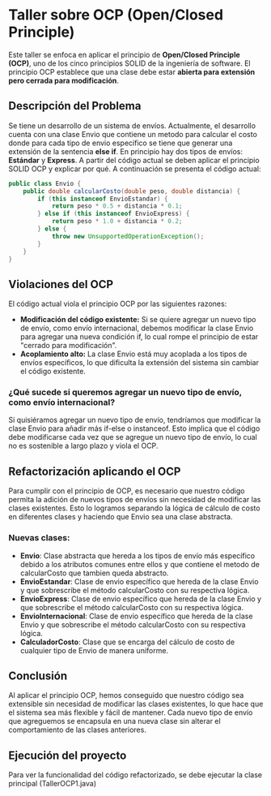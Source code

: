# Taller sobre OCP (Open/Closed Principle)

Este taller se enfoca en aplicar el principio de **Open/Closed Principle (OCP)**, uno de los cinco principios SOLID de la ingeniería de software. El principio OCP establece que una clase debe estar **abierta para extensión pero cerrada para modificación**.

## Descripción del Problema

Se tiene un desarrollo de un sistema de envíos. Actualmente, el desarrollo cuenta con una clase Envio que contiene un metodo para calcular el costo donde para cada tipo de envio especifico se tiene que generar una extensión de la sentencia **else if**. En principio hay dos tipos de envíos: **Estándar** y **Express**. A partir del código actual se deben aplicar el principio SOLID OCP y explicar por qué. A continuación se presenta el código actual:

```java
public class Envio {
    public double calcularCosto(double peso, double distancia) {
        if (this instanceof EnvioEstandar) {
            return peso * 0.5 + distancia * 0.1;
        } else if (this instanceof EnvioExpress) {
            return peso * 1.0 + distancia * 0.2;
        } else {
            throw new UnsupportedOperationException();
        }
    }
}
```
## Violaciones del OCP
El código actual viola el principio OCP por las siguientes razones:
- **Modificación del código existente:** Si se quiere agregar un nuevo tipo de envío, como envío internacional, debemos modificar la clase Envio para agregar una nueva condición if, lo cual rompe el principio de estar "cerrado para modificación".
- **Acoplamiento alto:** La clase Envio está muy acoplada a los tipos de envíos específicos, lo que dificulta la extensión del sistema sin cambiar el código existente.

### ¿Qué sucede si queremos agregar un nuevo tipo de envío, como envío internacional?
Si quisiéramos agregar un nuevo tipo de envío, tendríamos que modificar la clase Envio para añadir más if-else o instanceof. Esto implica que el código debe modificarse cada vez que se agregue un nuevo tipo de envío, lo cual no es sostenible a largo plazo y viola el OCP.

## Refactorización aplicando el OCP
Para cumplir con el principio de OCP, es necesario que nuestro código permita la adición de nuevos tipos de envíos sin necesidad de modificar las clases existentes. Esto lo logramos separando la lógica de cálculo de costo en diferentes clases y haciendo que Envio sea una clase abstracta.
### Nuevas clases:
- **Envio**: Clase abstracta que hereda a los tipos de envío más específico debido a los atributos comunes entre ellos y que contiene el metodo de calcularCosto que tambien queda abstracto.
- **EnvioEstandar**: Clase de envio específico que hereda de la clase Envio y que sobrescribe el método calcularCosto con su respectiva lógica.
- **EnvioExpress**: Clase de envio específico que hereda de la clase Envio y que sobrescribe el método calcularCosto con su respectiva lógica.
- **EnvioInternacional**: Clase de envio específico que hereda de la clase Envio y que sobrescribe el método calcularCosto con su respectiva lógica.
- **CalculadorCosto**: Clase que se encarga del cálculo de costo de cualquier tipo de Envio de manera uniforme. 

## Conclusión
Al aplicar el principio OCP, hemos conseguido que nuestro código sea extensible sin necesidad de modificar las clases existentes, lo que hace que el sistema sea más flexible y fácil de mantener. Cada nuevo tipo de envío que agreguemos se encapsula en una nueva clase sin alterar el comportamiento de las clases anteriores.

## Ejecución del proyecto
Para ver la funcionalidad del código refactorizado, se debe ejecutar la clase principal (TallerOCP1.java)
